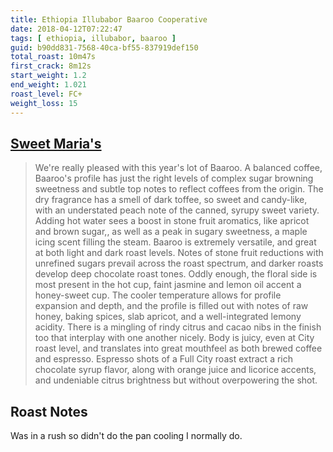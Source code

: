 ```yaml
---
title: Ethiopia Illubabor Baaroo Cooperative
date: 2018-04-12T07:22:47
tags: [ ethiopia, illubabor, baaroo ]
guid: b90dd831-7568-40ca-bf55-837919def150
total_roast: 10m47s
first_crack: 8m12s
start_weight: 1.2
end_weight: 1.021
roast_level: FC+
weight_loss: 15
---
```


## [Sweet Maria's][sm]

[sm]: https://web.archive.org/web/20180304214329/https://www.sweetmarias.com/product/ethiopia-illubabor-baaroo-cooperative-5572

> We're really pleased with this year's lot of Baaroo. A balanced coffee,
> Baaroo's profile has just the right levels of complex sugar browning sweetness
> and subtle top notes to reflect coffees from the origin. The dry fragrance has
> a smell of dark toffee, so sweet and candy-like, with an understated peach
> note of the canned, syrupy sweet variety. Adding hot water sees a boost in
> stone fruit aromatics, like apricot and brown sugar,, as well as a peak in
> sugary sweetness, a maple icing scent filling the steam. Baaroo is extremely
> versatile, and great at both light and dark roast levels. Notes of stone fruit
> reductions with unrefined sugars prevail across the roast spectrum, and darker
> roasts develop deep chocolate roast tones. Oddly enough, the floral side is
> most present in the hot cup, faint jasmine and lemon oil accent a honey-sweet
> cup. The cooler temperature allows for profile expansion and depth, and the
> profile is filled out with notes of raw honey, baking spices, slab apricot,
> and a well-integrated lemony acidity. There is a mingling of rindy citrus and
> cacao nibs in the finish too that interplay with one another nicely. Body is
> juicy, even at City roast level, and translates into great mouthfeel as both
> brewed coffee and espresso. Espresso shots of a Full City roast extract a rich
> chocolate syrup flavor, along with orange juice and licorice accents, and
> undeniable citrus brightness but without overpowering the shot. 

## Roast Notes

Was in a rush so didn't do the pan cooling I normally do.
